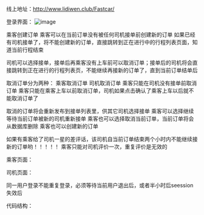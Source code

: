 线上地址：http://www.lidiwen.club/Fastcar/

登录界面：
![image](https://github.com/lidiwen8/Fastcar/web/Images/乘客登录.png) 

乘客创建订单
乘客可以在当前订单没有被任何司机接单前创建新的订单
如果已经有司机接单了，将不能创建新的订单，直接跳转到正在进行中的行程列表页面，知道当前行程结束

司机可以选择接单，接单后再乘客没有上车前可以取消订单；接单后的司机将会直接跳转到正在进行的行程列表页，不能继续再接新的订单了，直到当前订单结单后




取消订单分为两种：
乘客取消订单
司机取消订单
乘客只能在司机没有接单前取消订单
乘客只能在乘客上车以前取消订单，司机如果点击确认了乘客上车以后就不能取消订单了

取消的订单将会重新发布到接单列表里，供其它司机选择接单
乘客可以选择继续等待当前订单被新的司机重新接单
乘客也可以选择取消当前订单，当前订单将会从数据库删除
乘客也可以创建新的订单


如果有乘客给了司机一星的差评话，该司机自当前订单结束两个小时内不能继续接新的订单哟！！！！！
乘客只能对司机评价一次，重复评价是无效的


乘客页面：

司机页面：



同一用户登录不能重复登录，必须等待当前用户退出后，或者半小时后seession失效后

代码结构：


